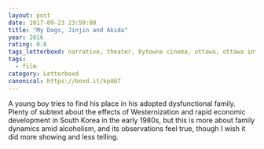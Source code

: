```yaml
---
layout: post 
date: 2017-09-23 23:59:00
title: "My Dogs, Jinjin and Akida"
year: 2016
rating: 0.6
tags_letterboxd: narrative, theater, bytowne cinema, ottawa, ottawa international animation festival, festival, animation
tags:
  - film
category: Letterboxd
canonical: https://boxd.it/kpA6T
---
```


A young boy tries to find his place in his adopted dysfunctional family. Plenty of subtext about the effects of Westernization and rapid economic development in South Korea in the early 1980s, but this is more about family dynamics amid alcoholism, and its observations feel true, though I wish it did more showing and less telling.